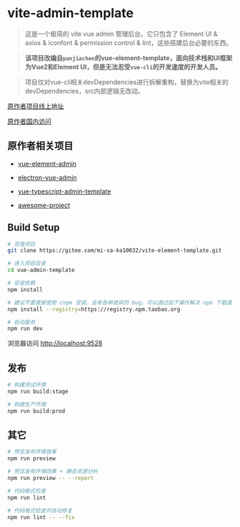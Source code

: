 # vite-admin-template

> 这是一个极简的 vite vue admin 管理后台。它只包含了 Element UI & axios & iconfont & permission control & lint，这些搭建后台必要的东西。

> **该项目改编自`panjiachen`的vue-element-template，面向技术栈和UI框架为Vue2和Element UI，但是无法忍受`vue-cli`的开发速度的开发人员。**

> 项目仅对vue-cli相关devDependencies进行拆解重构，替换为vite相关的devDependencies，src内部逻辑无改动。

[原作者项目线上地址](http://panjiachen.github.io/vue-admin-template)

[原作者国内访问](https://panjiachen.gitee.io/vue-admin-template)

## 原作者相关项目

- [vue-element-admin](https://github.com/PanJiaChen/vue-element-admin)

- [electron-vue-admin](https://github.com/PanJiaChen/electron-vue-admin)

- [vue-typescript-admin-template](https://github.com/Armour/vue-typescript-admin-template)

- [awesome-project](https://github.com/PanJiaChen/vue-element-admin/issues/2312)

## Build Setup

```bash
# 克隆项目
git clone https://gitee.com/mi-sa-ka10032/vite-element-template.git

# 进入项目目录
cd vue-admin-template

# 安装依赖
npm install

# 建议不要直接使用 cnpm 安装，会有各种诡异的 bug。可以通过如下操作解决 npm 下载速度慢的问题
npm install --registry=https://registry.npm.taobao.org

# 启动服务
npm run dev
```

浏览器访问 [http://localhost:9528](http://localhost:9528)

## 发布

```bash
# 构建测试环境
npm run build:stage

# 构建生产环境
npm run build:prod
```

## 其它

```bash
# 预览发布环境效果
npm run preview

# 预览发布环境效果 + 静态资源分析
npm run preview -- --report

# 代码格式检查
npm run lint

# 代码格式检查并自动修复
npm run lint -- --fix
```